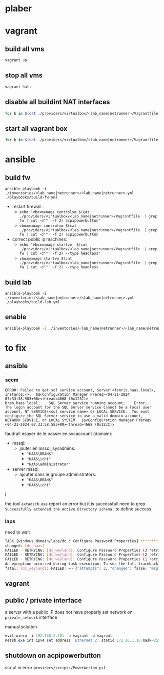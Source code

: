 # plaber


# vagrant
## build all  vms
```bash
vagrant up
```

## stop all  vms
```bash
vagrant halt
```


## disable all buildint NAT interfaces
```bash
for b in $(cat ./providers/virtualbox/<lab_name|netrunner>/Vagrantfile  | grep bname: | cut -d'"' -f 2); do echo "vboxmanage modifyvm $b --cableconnected1 off"; vboxmanage modifyvm $b  --cableconnected1 off; done
```


## start all vagrant box
```bash
for b in $(cat ./providers/virtualbox/<lab_name|netrunner>/Vagrantfile  | grep bname: | cut -d'"' -f 2); do echo "vboxmanage startvm $b --type headless"; vboxmanage startvm $b --type headless; done
```



# ansible

## build fw
```
ansible-playbook -i ./inventories/<lab_name|netrunner>/<lab_name|netrunner>.yml ./playbooks/build-fw.yml
```

* restart firewall :
    * `echo "vboxmanage controlvm $(cat ./providers/virtualbox/<lab_name|netrunner>/Vagrantfile  | grep fw | cut -d'"' -f 2) acpipowerbutton"`
    * `vboxmanage controlvm $(cat ./providers/virtualbox/<lab_name|netrunner>/Vagrantfile  | grep fw | cut -d'"' -f 2) acpipowerbutton`
* correct public ip machines:
    * `echo "vboxmanage startvm  $(cat ./providers/virtualbox/<lab_name|netrunner>/Vagrantfile  | grep fw | cut -d'"' -f 2) --type headless"`
    * `vboxmanage startvm $(cat ./providers/virtualbox/<lab_name|netrunner>/Vagrantfile  | grep fw | cut -d'"' -f 2) --type headless`


## build lab
```
ansible-playbook -i ./inventories/<lab_name|netrunner>/<lab_name|netrunner>.yml ./playbooks/build-lab.yml
```

## enable 
```bash
ansible-playbook -i ./inventories/<lab_name|netrunner>/<lab_name|netrunner>.yml ./playbooks/enable-lab.yml
```


# to fix

## ansible

### sccm
```
ERROR: Failed to get sql service account, Server:<fenris.haas.local>, instance:<>.  $$<Configuration Manager Prereq><04-21-2024 07:33:58.583+00><thread=4668 (0x123C)>
bran.haas.local;    SQL Server service running account;    Error;    The logon account for the SQL Server service cannot be a local user account, NT SERVICE\<sql service name> or LOCAL SERVICE.  You must configure the SQL Server service to use a valid domain account, NETWORK SERVICE, or LOCAL SYSTEM.  $$<Configuration Manager Prereq><04-21-2024 07:33:58.583+00><thread=4668 (0x123C)>
```


faudrait esayer de le passer en svcaccount (domain):
* mssql:
    * jouter en mssql_sysadmins:
        * `"HAAS\BRAN$"`
        * `"HAAS\ichi"`
        * `"HAAS\administrator"`        
* server mssql:
    * ajouter dans le groupe administrators:
        * `"HAAS\BRAN$"`
        * `"HAAS\ichi"`

i

the tool `extadsch.exe` report an error but it is successfull need to grep ` Successfully extended the Active Directory schema.` to define success
### laps
need to wait

```bash
TASK [windows_domain/laps/dc : Configure Password Properties] ******************************************
changed: [dc_haas]
FAILED - RETRYING: [dc_weyland]: Configure Password Properties (3 retries left).
FAILED - RETRYING: [dc_weyland]: Configure Password Properties (2 retries left).
FAILED - RETRYING: [dc_weyland]: Configure Password Properties (1 retries left).
An exception occurred during task execution. To see the full traceback, use -vvv. The error was:    at Microsoft.ActiveDirectory.Management.Commands.ADCmdletBase`1.ProcessRecord()
fatal: [dc_weyland]: FAILED! => {"attempts": 3, "changed": false, "msg": "Unhandled exception while executing module: The FSMO role ownership could not be verified because its directory partition has not replicated successfully with at least one replication partner"}
```

## vagrant

## public / private interface
a server with a public IP does not have properly set network on
`private_network` interface

manual solution
```powershell
evil-winrm -i 192.168.2.101 -u vagrant -p vagrant
netsh.exe int ipv4 set address 'Ethernet 2' static 172.16.1.10 mask=255.255.255.0 gateway=172.16.1.254
```

## shutdown on acpipowerbutton

script in error `providers/scripts/PowerAction.ps1`